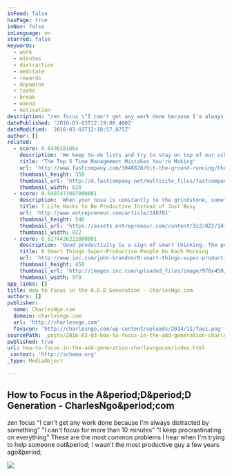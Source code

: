 ```yaml
---
inFeed: false
hasPage: true
inNav: false
inLanguage: en
starred: false
keywords:
  - work
  - minutes
  - distraction
  - meditate
  - rewards
  - dopamine
  - tasks
  - break
  - wanna
  - motivation
description: "zen focus \"I can't get any work done because I'm always distracted by something\" \"I can't focus for more than 10 minutes\" \"I keep procrastinating on everything\" These are the most common problems I hear when I'm trying to help someone out. I wasn't the most productive guy a few years ago."
datePublished: '2016-03-03T12:19:00.400Z'
dateModified: '2016-03-03T12:18:57.875Z'
author: []
related:
  - score: 0.6436181664
    description: 'We keep to-do lists and try to stay on top of our schedules, yet no matter how hard we try, tasks continue to evade us. The to-do list gets longer and it feels like time is slipping away by the hour.'
    title: "The Top 5 Time Management Mistakes You're Making"
    url: 'http://www.fastcompany.com/3048828/hit-the-ground-running/the-top-5-time-management-mistakes-youre-making'
    thumbnail_height: 350
    thumbnail_url: 'http://d.fastcompany.net/multisite_files/fastcompany/imagecache/620x350/poster/2015/07/3048828-poster-p-1-the-top-5-time-management-mistakes-youre-making.jpg'
    thumbnail_width: 620
  - score: 0.6407473087000001
    description: 'When your nose is constantly to the grindstone, sometimes it is hard to eat your meals on time, much less get perspective on anything else that is going on. As entrepreneurs, we often have periods when we are frenetically trying to balance a million work-related things at once, but it is neither effective nor sustainable to operate that way.'
    title: 7 Life Hacks to Be Productive Instead of Just Busy
    url: 'http://www.entrepreneur.com/article/248781'
    thumbnail_height: 548
    thumbnail_url: 'https://assets.entrepreneur.com/content/3x2/822/1414013077-forget-lifehacks-form-good-habits-instead.jpg'
    thumbnail_width: 822
  - score: 0.6174436212000001
    description: 'Good productivity is a sign of smart thinking. The people who achieve the most during the day typically have the smartest approach to their tasks, they have the right attitude, and they employ the best tricks. Here are a few ideas on how to jumpstart your day and get more work done by lunch.'
    title: 8 Smart Things Super-Productive People Do Each Morning
    url: 'http://www.inc.com/john-brandon/8-smart-things-super-productive-people-do-each-morning.html'
    thumbnail_height: 450
    thumbnail_url: 'http://images.inc.com/uploaded_files/image/970x450/getty_471936817_45875.jpg'
    thumbnail_width: 970
app_links: []
title: How to Focus in the A.D.D Generation - CharlesNgo.com
authors: []
publisher:
  name: CharlesNgo.com
  domain: charlesngo.com
  url: 'http://charlesngo.com'
  favicon: 'http://charlesngo.com/wp-content/uploads/2014/11/favi.png'
sourcePath: _posts/2016-03-03-how-to-focus-in-the-add-generation-charlesngocom.md
published: true
url: how-to-focus-in-the-add-generation-charlesngocom/index.html
_context: 'http://schema.org'
_type: MediaObject

---
```

<article style=""><h1>How to Focus in the A&amp;period;D&amp;period;D Generation - CharlesNgo&amp;period;com</h1><p>zen focus "I can't get any work done because I'm always distracted by something" "I can't focus for more than 10 minutes" "I keep procrastinating on everything" These are the most common problems I hear when I'm trying to help someone out&amp;period; I wasn't the most productive guy a few years ago&amp;period;</p><img src="http://www.charlesngo.com/wp-content/uploads/2012/02/4174516910_c73874a24b_b11.jpg" /></article>